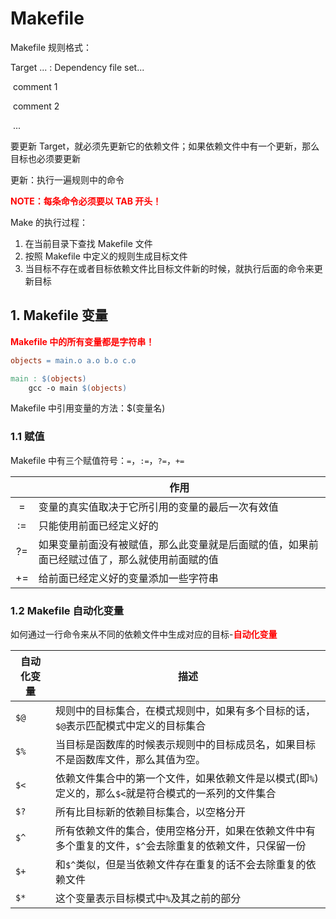 # Makefile

Makefile 规则格式：

Target ... : Dependency file set...

​	comment 1

​	comment 2

​	...

要更新 Target，就必须先更新它的依赖文件；如果依赖文件中有一个更新，那么目标也必须要更新

更新：执行一遍规则中的命令

<font color=red>**NOTE：每条命令必须要以 TAB 开头！**</font>



Make 的执行过程：

1. 在当前目录下查找 Makefile 文件
2. 按照 Makefile 中定义的规则生成目标文件
3. 当目标不存在或者目标依赖文件比目标文件新的时候，就执行后面的命令来更新目标



## 1.  Makefile 变量

<font color=red>**Makefile 中的所有变量都是字符串！**</font>

```makefile
objects = main.o a.o b.o c.o

main : $(objects)
	gcc -o main $(objects)
```

Makefile 中引用变量的方法：$(变量名)

### 1.1 赋值

Makefile 中有三个赋值符号：`=`，`:=`，`?=`，`+=`

|      | 作用                                                         |
| :--: | ------------------------------------------------------------ |
|  =   | 变量的真实值取决于它所引用的变量的最后一次有效值             |
|  :=  | 只能使用前面已经定义好的                                     |
|  ?=  | 如果变量前面没有被赋值，那么此变量就是后面赋的值，如果前面已经赋过值了，那么就使用前面赋的值 |
|  +=  | 给前面已经定义好的变量添加一些字符串                         |

### 1.2 Makefile 自动化变量

如何通过一行命令来从不同的依赖文件中生成对应的目标-<font color=red>**自动化变量**</font>

| 自动化变量 | 描述                                                         |
| ---------- | ------------------------------------------------------------ |
| `$@`       | 规则中的目标集合，在模式规则中，如果有多个目标的话，`$@`表示匹配模式中定义的目标集合 |
| `$%`       | 当目标是函数库的时候表示规则中的目标成员名，如果目标不是函数库文件，那么其值为空。 |
| `$<`       | 依赖文件集合中的第一个文件，如果依赖文件是以模式(即`%`)定义的，那么`$<`就是符合模式的一系列的文件集合 |
| `$?`       | 所有比目标新的依赖目标集合，以空格分开                       |
| `$^`       | 所有依赖文件的集合，使用空格分开，如果在依赖文件中有多个重复的文件，`$^`会去除重复的依赖文件，只保留一份 |
| `$+`       | 和`$^`类似，但是当依赖文件存在重复的话不会去除重复的依赖文件 |
| `$*`       | 这个变量表示目标模式中`%`及其之前的部分                      |







